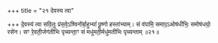 +++
title = "२१ देवस्य त्वा"

+++
दे॒वस्य॑ त्वा सवि॒तुः प्र॑स॒वे᳕ऽश्विनो॑र्बा॒हुभ्यां॑ पू॒ष्णो हस्ता॑भ्याम्। सं व॑पामि॒ समाप॒ऽओष॑धीभिः॒ समोष॑धयो॒ रसे॑न। सꣳ रे॒वती॒र्जग॑तीभिः पृच्यन्ता॒ꣳ सं मधु॑मती॒र्मधु॑मतीभिः पृच्यन्ताम् ॥२१॥